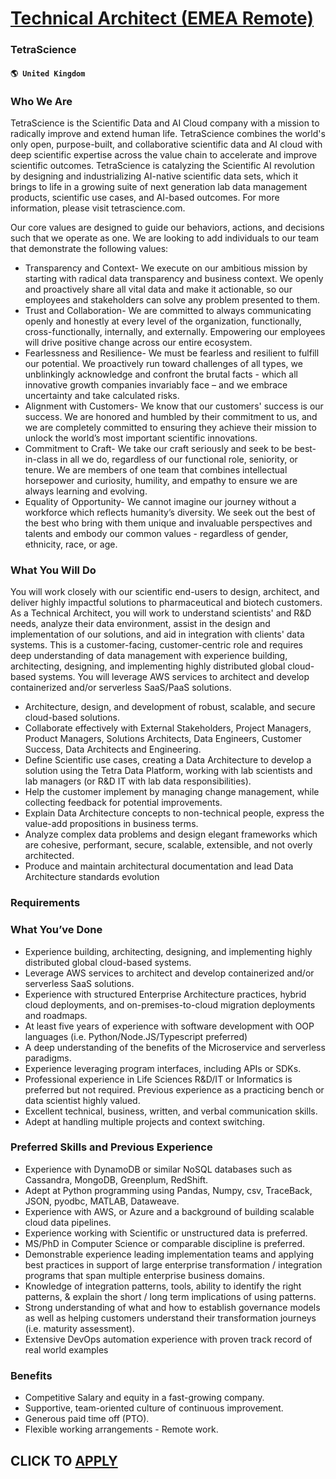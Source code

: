 # [Technical Architect (EMEA Remote)](https://www.remotewlb.com/apply/technical-architect-emea-remote)  
### TetraScience  
#### `🌎 United Kingdom`  

### Who We Are

TetraScience is the Scientific Data and AI Cloud company with a mission to radically improve and extend human life. TetraScience combines the world's only open, purpose-built, and collaborative scientific data and AI cloud with deep scientific expertise across the value chain to accelerate and improve scientific outcomes. TetraScience is catalyzing the Scientific AI revolution by designing and industrializing AI-native scientific data sets, which it brings to life in a growing suite of next generation lab data management products, scientific use cases, and AI-based outcomes. For more information, please visit tetrascience.com.

Our core values are designed to guide our behaviors, actions, and decisions such that we operate as one. We are looking to add individuals to our team that demonstrate the following values:

  * Transparency and Context- We execute on our ambitious mission by starting with radical data transparency and business context. We openly and proactively share all vital data and make it actionable, so our employees and stakeholders can solve any problem presented to them.
  * Trust and Collaboration- We are committed to always communicating openly and honestly at every level of the organization, functionally, cross-functionally, internally, and externally. Empowering our employees will drive positive change across our entire ecosystem.
  * Fearlessness and Resilience- We must be fearless and resilient to fulfill our potential. We proactively run toward challenges of all types, we unblinkingly acknowledge and confront the brutal facts - which all innovative growth companies invariably face – and we embrace uncertainty and take calculated risks.
  * Alignment with Customers- We know that our customers' success is our success. We are honored and humbled by their commitment to us, and we are completely committed to ensuring they achieve their mission to unlock the world’s most important scientific innovations.
  * Commitment to Craft- We take our craft seriously and seek to be best-in-class in all we do, regardless of our functional role, seniority, or tenure. We are members of one team that combines intellectual horsepower and curiosity, humility, and empathy to ensure we are always learning and evolving.
  * Equality of Opportunity- We cannot imagine our journey without a workforce which reflects humanity’s diversity. We seek out the best of the best who bring with them unique and invaluable perspectives and talents and embody our common values - regardless of gender, ethnicity, race, or age.

### What You Will Do

You will work closely with our scientific end-users to design, architect, and deliver highly impactful solutions to pharmaceutical and biotech customers. As a Technical Architect, you will work to understand scientists' and R&D needs, analyze their data environment, assist in the design and implementation of our solutions, and aid in integration with clients' data systems. This is a customer-facing, customer-centric role and requires deep understanding of data management with experience building, architecting, designing, and implementing highly distributed global cloud-based systems. You will leverage AWS services to architect and develop containerized and/or serverless SaaS/PaaS solutions.

  * Architecture, design, and development of robust, scalable, and secure cloud-based solutions.
  * Collaborate effectively with External Stakeholders, Project Managers, Product Managers, Solutions Architects, Data Engineers, Customer Success, Data Architects and Engineering.
  * Define Scientific use cases, creating a Data Architecture to develop a solution using the Tetra Data Platform, working with lab scientists and lab managers (or R&D IT with lab data responsibilities).
  * Help the customer implement by managing change management, while collecting feedback for potential improvements.
  * Explain Data Architecture concepts to non-technical people, express the value-add propositions in business terms.
  * Analyze complex data problems and design elegant frameworks which are cohesive, performant, secure, scalable, extensible, and not overly architected.
  * Produce and maintain architectural documentation and lead Data Architecture standards evolution

### Requirements

### What You’ve Done

  * Experience building, architecting, designing, and implementing highly distributed global cloud-based systems.
  * Leverage AWS services to architect and develop containerized and/or serverless SaaS solutions.
  * Experience with structured Enterprise Architecture practices, hybrid cloud deployments, and on-premises-to-cloud migration deployments and roadmaps.
  * At least five years of experience with software development with OOP languages (i.e. Python/Node.JS/Typescript preferred)
  * A deep understanding of the benefits of the Microservice and serverless paradigms.
  * Experience leveraging program interfaces, including APIs or SDKs.
  * Professional experience in Life Sciences R&D/IT or Informatics is preferred but not required. Previous experience as a practicing bench or data scientist highly valued.
  * Excellent technical, business, written, and verbal communication skills.
  * Adept at handling multiple projects and context switching.

### Preferred Skills and Previous Experience

  * Experience with DynamoDB or similar NoSQL databases such as Cassandra, MongoDB, Greenplum, RedShift.
  * Adept at Python programming using Pandas, Numpy, csv, TraceBack, JSON, pyodbc, MATLAB, Dataweave.
  * Experience with AWS, or Azure and a background of building scalable cloud data pipelines.
  * Experience working with Scientific or unstructured data is preferred.
  * MS/PhD in Computer Science or comparable discipline is preferred.
  * Demonstrable experience leading implementation teams and applying best practices in support of large enterprise transformation / integration programs that span multiple enterprise business domains. 
  * Knowledge of integration patterns, tools, ability to identify the right patterns, & explain the short / long term implications of using patterns.
  * Strong understanding of what and how to establish governance models as well as helping customers understand their transformation journeys (i.e. maturity assessment).
  * Extensive DevOps automation experience with proven track record of real world examples

### Benefits

  * Competitive Salary and equity in a fast-growing company.
  * Supportive, team-oriented culture of continuous improvement.
  * Generous paid time off (PTO).
  * Flexible working arrangements - Remote work.

  
## CLICK TO [APPLY](https://www.remotewlb.com/apply/technical-architect-emea-remote)

